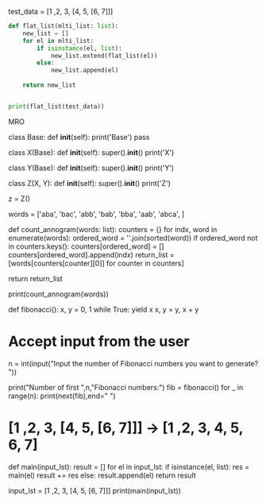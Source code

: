 
test_data = [1 ,2, 3, [4, 5, [6, 7]]]

```python
def flat_list(mlti_list: list):
    new_list = []
    for el in mlti_list:
        if isinstance(el, list):
            new_list.extend(flat_list(el))
        else:
            new_list.append(el)
    
    return new_list


print(flat_list(test_data))
```



MRO

class Base:
	def __init__(self):
		print('Base')
		pass

class X(Base):
	def __init__(self):
		super().__init__()
		print('X')

class Y(Base):
	def __init__(self):
		super().__init__()
		print('Y')

class Z(X, Y):
	def __init__(self):
		super().__init__()
		print('Z')
		
z = Z()




words = ['aba', 'bac', 'abb', 'bab', 'bba', 'aab', 'abca', ]


def count_annogram(words: list):
  counters = {}
  for indx, word in enumerate(words):
    ordered_word = ''.join(sorted(word))
    if ordered_word not in counters.keys():
        counters[ordered_word] = []
    counters[ordered_word].append(indx)
  return_list = [words[counters[counter][0]] for counter in counters]
  
  return return_list
  
 
print(count_annogram(words))





def fibonacci():
    x, y = 0, 1
    while True:
        yield x
        x, y = y, x + y

# Accept input from the user
n = int(input("Input the number of Fibonacci numbers you want to generate? "))

print("Number of first ",n,"Fibonacci numbers:")
fib = fibonacci()
for _ in range(n):
    print(next(fib),end=" ")


# [1 ,2, 3, [4, 5, [6, 7]]] -> [1 ,2, 3, 4, 5, 6, 7]

def main(input_lst):
  result = []
  for el in input_lst:
    if isinstance(el, list):
      res = main(el)
      result += res
    else:
      result.append(el)
  return result


input_lst = [1 ,2, 3, [4, 5, [6, 7]]]
print(main(input_lst))